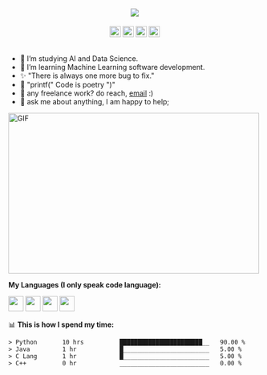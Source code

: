 <h1 align="center">
  <a href="https://git.io/typing-svg">
    <img src="https://readme-typing-svg.herokuapp.com/?lines=Hello,+There!+👋;I+am+Yousinator+🤖....;Nice+to+meet+you!+😆&center=true&size=30">
  </a>
</h1>

<div align="center">
  <img src="https://raw.githubusercontent.com/hussainweb/hussainweb/main/icons/instagram.png" href="https://www.instagram.com/y_musabeh/" width="22px">
  <img src="https://raw.githubusercontent.com/peterthehan/peterthehan/master/assets/discord.svg" href="https://discord.gg/XTW52Kt" width="22px">
  <img src="https://raw.githubusercontent.com/peterthehan/peterthehan/master/assets/twitter.svg" href="https://twitter.com/OverpoweredOG_" width="22px">
  <img src="https://raw.githubusercontent.com/peterthehan/peterthehan/master/assets/linkedin.svg" href="https://www.linkedin.com/in/yousef-musabeh-381081242/" width="22px">
</div>

<div  align="center">
  
</div>

<div  align="center">
  
</div>

<div  align="center">
  
</div>



<br />


- 🔭 I’m studying AI and Data Science. 
- 🌱 I’m learning Machine Learning software development.
- ✨ "There is always one more bug to fix."
- 💫 "printf(" Code is poetry ")"
- 💼 any freelance work? do reach, [email](y.omusabeh@gmail.com) :)
- 💬 ask me about anything, I am happy to help;

<img align="center" alt="GIF" src="https://github.com/abhisheknaiidu/abhisheknaiidu/blob/master/code.gif?raw=true" width="500" height="320" />
  

**My Languages (I only speak code language):**  

<code><img height="30" src="https://cdn-icons-png.flaticon.com/512/6132/6132222.png"></code>
<code><img height="30" src="https://i.pinimg.com/originals/71/5b/59/715b59c8c7545d9dafb1a04111edde40.jpg"></code>
<code><img height="30" src="https://cdn-icons-png.flaticon.com/512/5968/5968350.png"></code>
<code><img height="30" src="https://cdn-icons-png.flaticon.com/512/5968/5968282.png"></code>


📊 **This is how I spend my time:**
<!--START_SECTION:waka-->

```text
> Python       10 hrs          ███████████████████████__   90.00 %
> Java         1 hr            █________________________   5.00 %
> C Lang       1 hr            █________________________   5.00 %
> C++          0 hr            _________________________   0.00 %
```
